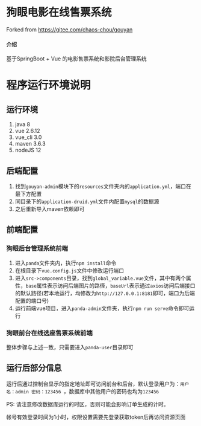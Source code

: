 # 狗眼电影在线售票系统

Forked from https://gitee.com/chaos-chou/gouyan

#### 介绍
基于SpringBoot + Vue 的电影售票系统和影院后台管理系统

# 程序运行环境说明

## 运行环境

1. java 8
2. vue 2.6.12
3. vue_cli 3.0
4. maven 3.6.3
5. nodeJS 12

## 后端配置

1. 找到`gouyan-admin`模块下的`resources`文件夹内的`application.yml`，端口在最下方配置
2. 同目录下的`application-druid.yml`文件内配置`mysql`的数据源
3. 之后重新导入maven依赖即可

## 前端配置

### 狗眼后台管理系统前端

1. 进入`panda`文件夹内，执行`npm install`命令
2. 在根目录下`vue.config.js`文件中修改运行端口
3. 进入`src->components`目录，找到`global_variable.vue`文件，其中有两个属性，`base`属性表示访问后端图片的路径，`baseUrl`表示通过`axios`访问后端接口的默认路径(若本地运行，均修改为`http://127.0.0.1:8181`即可，端口为后端配置的端口号)
4. 运行前端vue项目，进入`panda-admin`文件夹，执行`npm run serve`命令即可运行

### 狗眼前台在线选座售票系统前端

整体步骤与上述一致，只需要进入`panda-user`目录即可

## 运行后部分信息

运行后通过控制台显示的指定地址即可访问前台和后台，默认登录用户为：`用户名：admin 密码：123456 `，数据库中其他用户的密码也均为`123456`

PS: 请注意修改数据库运行的时区，否则可能会影响订单生成的计时。

帐号有效登录时间为1小时，权限设置需要先登录获取token后再访问资源页面
